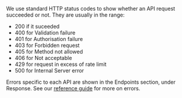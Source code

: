 We use standard HTTP status codes to show whether an API request succeeded or not. They are usually in the range:

- 200 if it suceeded
- 400 for Validation failure
- 401 for Authorisation failure
- 403 for Forbidden request
- 405 for Method not allowed
- 406 for Not acceptable
- 429 for request in excess of rate limit
- 500 for Internal Server error

Errors specific to each API are shown in the Endpoints section, under Response. See our [reference guide](api-documentation/docs/reference-guide#errors) for more on errors.

